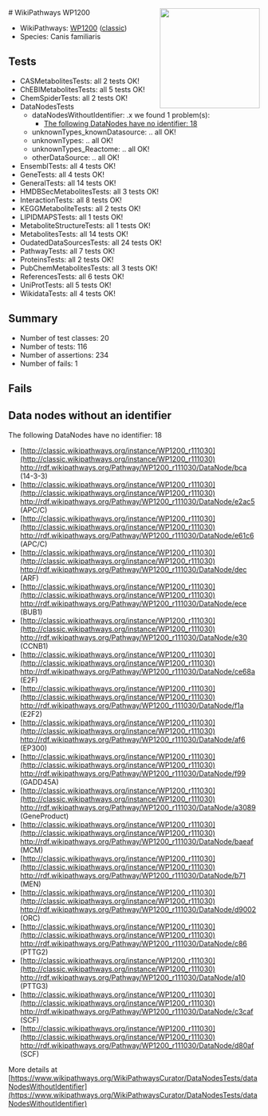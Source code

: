 <img style="float: right; width: 200px" src="https://upload.wikimedia.org/wikipedia/commons/thumb/8/83/Wplogo_with_text_500.png/640px-Wplogo_with_text_500.png" />
# WikiPathways WP1200

* WikiPathways: [WP1200](https://wikipathways.org/pathways/WP1200) ([classic](https://classic.wikipathways.org/instance/WP1200))
* Species: Canis familiaris
## Tests
* CASMetabolitesTests: all 2 tests OK!
* ChEBIMetabolitesTests: all 5 tests OK!
* ChemSpiderTests: all 2 tests OK!
* DataNodesTests
    * dataNodesWithoutIdentifier: .x we found 1 problem(s):
        * [The following DataNodes have no identifier: 18](#8792c498)
    * unknownTypes_knownDatasource: .. all OK!
    * unknownTypes: .. all OK!
    * unknownTypes_Reactome: .. all OK!
    * otherDataSource: .. all OK!
* EnsemblTests: all 4 tests OK!
* GeneTests: all 4 tests OK!
* GeneralTests: all 14 tests OK!
* HMDBSecMetabolitesTests: all 3 tests OK!
* InteractionTests: all 8 tests OK!
* KEGGMetaboliteTests: all 2 tests OK!
* LIPIDMAPSTests: all 1 tests OK!
* MetaboliteStructureTests: all 1 tests OK!
* MetabolitesTests: all 14 tests OK!
* OudatedDataSourcesTests: all 24 tests OK!
* PathwayTests: all 7 tests OK!
* ProteinsTests: all 2 tests OK!
* PubChemMetabolitesTests: all 3 tests OK!
* ReferencesTests: all 6 tests OK!
* UniProtTests: all 5 tests OK!
* WikidataTests: all 4 tests OK!


## Summary

* Number of test classes: 20
* Number of tests: 116
* Number of assertions: 234
* Number of fails: 1

## Fails

<a name="8792c498" />

## Data nodes without an identifier

The following DataNodes have no identifier: 18

* [http://classic.wikipathways.org/instance/WP1200_r111030](http://classic.wikipathways.org/instance/WP1200_r111030) http://rdf.wikipathways.org/Pathway/WP1200_r111030/DataNode/bca (14-3-3)
* [http://classic.wikipathways.org/instance/WP1200_r111030](http://classic.wikipathways.org/instance/WP1200_r111030) http://rdf.wikipathways.org/Pathway/WP1200_r111030/DataNode/e2ac5 (APC/C)
* [http://classic.wikipathways.org/instance/WP1200_r111030](http://classic.wikipathways.org/instance/WP1200_r111030) http://rdf.wikipathways.org/Pathway/WP1200_r111030/DataNode/e61c6 (APC/C)
* [http://classic.wikipathways.org/instance/WP1200_r111030](http://classic.wikipathways.org/instance/WP1200_r111030) http://rdf.wikipathways.org/Pathway/WP1200_r111030/DataNode/dec (ARF)
* [http://classic.wikipathways.org/instance/WP1200_r111030](http://classic.wikipathways.org/instance/WP1200_r111030) http://rdf.wikipathways.org/Pathway/WP1200_r111030/DataNode/ece (BUB1)
* [http://classic.wikipathways.org/instance/WP1200_r111030](http://classic.wikipathways.org/instance/WP1200_r111030) http://rdf.wikipathways.org/Pathway/WP1200_r111030/DataNode/e30 (CCNB1)
* [http://classic.wikipathways.org/instance/WP1200_r111030](http://classic.wikipathways.org/instance/WP1200_r111030) http://rdf.wikipathways.org/Pathway/WP1200_r111030/DataNode/ce68a (E2F)
* [http://classic.wikipathways.org/instance/WP1200_r111030](http://classic.wikipathways.org/instance/WP1200_r111030) http://rdf.wikipathways.org/Pathway/WP1200_r111030/DataNode/f1a (E2F2)
* [http://classic.wikipathways.org/instance/WP1200_r111030](http://classic.wikipathways.org/instance/WP1200_r111030) http://rdf.wikipathways.org/Pathway/WP1200_r111030/DataNode/af6 (EP300)
* [http://classic.wikipathways.org/instance/WP1200_r111030](http://classic.wikipathways.org/instance/WP1200_r111030) http://rdf.wikipathways.org/Pathway/WP1200_r111030/DataNode/f99 (GADD45A)
* [http://classic.wikipathways.org/instance/WP1200_r111030](http://classic.wikipathways.org/instance/WP1200_r111030) http://rdf.wikipathways.org/Pathway/WP1200_r111030/DataNode/a3089 (GeneProduct)
* [http://classic.wikipathways.org/instance/WP1200_r111030](http://classic.wikipathways.org/instance/WP1200_r111030) http://rdf.wikipathways.org/Pathway/WP1200_r111030/DataNode/baeaf (MCM)
* [http://classic.wikipathways.org/instance/WP1200_r111030](http://classic.wikipathways.org/instance/WP1200_r111030) http://rdf.wikipathways.org/Pathway/WP1200_r111030/DataNode/b71 (MEN)
* [http://classic.wikipathways.org/instance/WP1200_r111030](http://classic.wikipathways.org/instance/WP1200_r111030) http://rdf.wikipathways.org/Pathway/WP1200_r111030/DataNode/d9002 (ORC)
* [http://classic.wikipathways.org/instance/WP1200_r111030](http://classic.wikipathways.org/instance/WP1200_r111030) http://rdf.wikipathways.org/Pathway/WP1200_r111030/DataNode/c86 (PTTG2)
* [http://classic.wikipathways.org/instance/WP1200_r111030](http://classic.wikipathways.org/instance/WP1200_r111030) http://rdf.wikipathways.org/Pathway/WP1200_r111030/DataNode/a10 (PTTG3)
* [http://classic.wikipathways.org/instance/WP1200_r111030](http://classic.wikipathways.org/instance/WP1200_r111030) http://rdf.wikipathways.org/Pathway/WP1200_r111030/DataNode/c3caf (SCF)
* [http://classic.wikipathways.org/instance/WP1200_r111030](http://classic.wikipathways.org/instance/WP1200_r111030) http://rdf.wikipathways.org/Pathway/WP1200_r111030/DataNode/d80af (SCF)


More details at [https://www.wikipathways.org/WikiPathwaysCurator/DataNodesTests/dataNodesWithoutIdentifier](https://www.wikipathways.org/WikiPathwaysCurator/DataNodesTests/dataNodesWithoutIdentifier)

